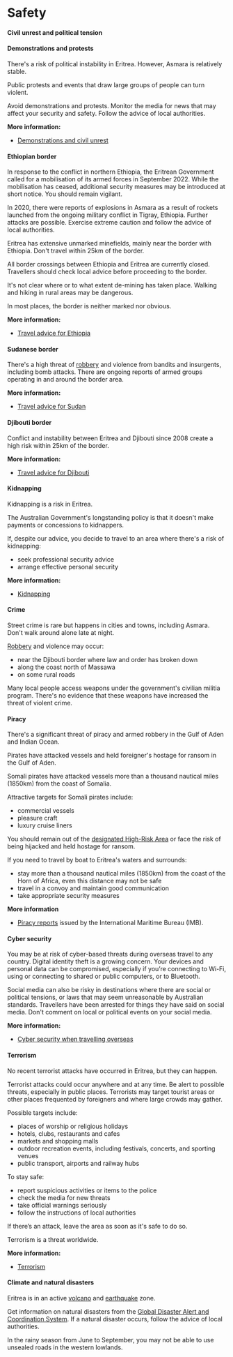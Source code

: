 # Safety

#### Civil unrest and political tension

#### Demonstrations and protests

There's a risk of political instability in Eritrea. However, Asmara is relatively stable.

Public protests and events that draw large groups of people can turn violent.

Avoid demonstrations and protests. Monitor the media for news that may affect your security and safety. Follow the advice of local authorities.

**More information:**

* [Demonstrations and civil unrest](/before-you-go/safety/protests-civil-unrest "Protests and civil unrest")

#### Ethiopian border

In response to the conflict in northern Ethiopia, the Eritrean Government called for a mobilisation of its armed forces in September 2022. While the mobilisation has ceased, additional security measures may be introduced at short notice. You should remain vigilant.

In 2020, there were reports of explosions in Asmara as a result of rockets launched from the ongoing military conflict in Tigray, Ethiopia. Further attacks are possible. Exercise extreme caution and follow the advice of local authorities.

Eritrea has extensive unmarked minefields, mainly near the border with Ethiopia. Don't travel within 25km of the border.

All border crossings between Ethiopia and Eritrea are currently closed. Travellers should check local advice before proceeding to the border.

It's not clear where or to what extent de-mining has taken place. Walking and hiking in rural areas may be dangerous.

In most places, the border is neither marked nor obvious.

**More information:**

* [Travel advice for Ethiopia](/destinations/africa/ethiopia "Ethiopia")

#### Sudanese border

There's a high threat of [robbery](/before-you-go/safety/theft-robbery "Theft and robbery") and violence from bandits and insurgents, including bomb attacks. There are ongoing reports of armed groups operating in and around the border area.

**More information:**

* [Travel advice for Sudan](/destinations/africa/sudan "Sudan")

#### Djibouti border

Conflict and instability between Eritrea and Djibouti since 2008 create a high risk within 25km of the border.

**More information:**

* [Travel advice for Djibouti](/destinations/africa/djibouti "Djibouti")

#### Kidnapping

Kidnapping is a risk in Eritrea.

The Australian Government's longstanding policy is that it doesn't make payments or concessions to kidnappers.

If, despite our advice, you decide to travel to an area where there's a risk of kidnapping:

* seek professional security advice
* arrange effective personal security

**More information:**

* [Kidnapping](/before-you-go/safety/kidnapping "Reducing the risk of kidnapping")

#### Crime

Street crime is rare but happens in cities and towns, including Asmara. Don't walk around alone late at night.

[Robbery](/before-you-go/safety/theft-robbery "Theft and robbery") and violence may occur:

* near the Djibouti border where law and order has broken down
* along the coast north of Massawa
* on some rural roads

Many local people access weapons under the government's civilian militia program. There's no evidence that these weapons have increased the threat of violent crime.

#### Piracy

There's a significant threat of piracy and armed robbery in the Gulf of Aden and Indian Ocean.

Pirates have attacked vessels and held foreigner's hostage for ransom in the Gulf of Aden.

Somali pirates have attacked vessels more than a thousand nautical miles (1850km) from the coast of Somalia.

Attractive targets for Somali pirates include:

* commercial vessels
* pleasure craft
* luxury cruise liners

You should remain out of the [designated High-Risk Area](https://www.mscio.eu/) or face the risk of being hijacked and held hostage for ransom.

If you need to travel by boat to Eritrea's waters and surrounds:

* stay more than a thousand nautical miles (1850km) from the coast of the Horn of Africa, even this distance may not be safe
* travel in a convoy and maintain good communication
* take appropriate security measures

**More information**

* [Piracy reports](https://icc-ccs.org/) issued by the International Maritime Bureau (IMB).

#### Cyber security

You may be at risk of cyber-based threats during overseas travel to any country. Digital identity theft is a growing concern. Your devices and personal data can be compromised, especially if you’re connecting to Wi-Fi, using or connecting to shared or public computers, or to Bluetooth.

Social media can also be risky in destinations where there are social or political tensions, or laws that may seem unreasonable by Australian standards. Travellers have been arrested for things they have said on social media. Don't comment on local or political events on your social media.

**More information:**

* [Cyber security when travelling overseas](https://www.smartraveller.gov.au/before-you-go/staying-safe/cyber-security)

#### Terrorism

No recent terrorist attacks have occurred in Eritrea, but they can happen.

Terrorist attacks could occur anywhere and at any time. Be alert to possible threats, especially in public places. Terrorists may target tourist areas or other places frequented by foreigners and where large crowds may gather.

Possible targets include:

* places of worship or religious holidays
* hotels, clubs, restaurants and cafes
* markets and shopping malls
* outdoor recreation events, including festivals, concerts, and sporting venues
* public transport, airports and railway hubs

To stay safe:

* report suspicious activities or items to the police
* check the media for new threats
* take official warnings seriously
* follow the instructions of local authorities

If there’s an attack, leave the area as soon as it's safe to do so.

Terrorism is a threat worldwide.

**More information:**

* [Terrorism](/node/342)

#### Climate and natural disasters

Eritrea is in an active [volcano](/before-you-go/safety/natural-disasters "Staying safe when there's a natural disaster") and [earthquake](/before-you-go/safety/earthquakes-tsunamis "Earthquakes and tsunamis") zone.

Get information on natural disasters from the [Global Disaster Alert and Coordination System](http://www.gdacs.org/). If a natural disaster occurs, follow the advice of local authorities.

In the rainy season from June to September, you may not be able to use unsealed roads in the western lowlands.